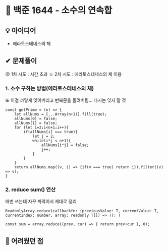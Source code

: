 # 🔎 백준 1644 - 소수의 연속합
## 💡 아이디어
- 에라토스테네스의 체
## ✔ 문제풀이
😡 1차 시도 : 시간 초과
☺️ 2차 시도 : 에라토스테네스의 체 이용

### 1. 소수 구하는 방법(에라토스테네스의 체)
또 이걸 까맣게 잊어버리고 반복문을 돌려버림... 다시는 잊지 말 것
```
const getPrime = (n) => {
    let allNums = [...Array(n+1)].fill(true);
    allNums[0] = false;
    allNums[1] = false;
    for (let i=2;i<n+1;i++){
        if(allNums[i] === true){
            let j = 2;
            while(i*j < n+1){
                allNums[i*j] = false;
                j++;
            }
        }
    }
    return allNums.map((v, i) => {if(v === true) return i}).filter((v) => v);
}

```

### 2. reduce sum() 연산
매번 쓰는데 자꾸 까먹어서 제대로 정리
```
ReadonlyArray.reduce(callbackfn: (previousValue: T, currentValue: T, currentIndex: number, array: readonly T[]) => T): T

const sum = array.reduce((prev, cur) => { return prev+cur }, 0);
```
## 🤕 어려웠던 점